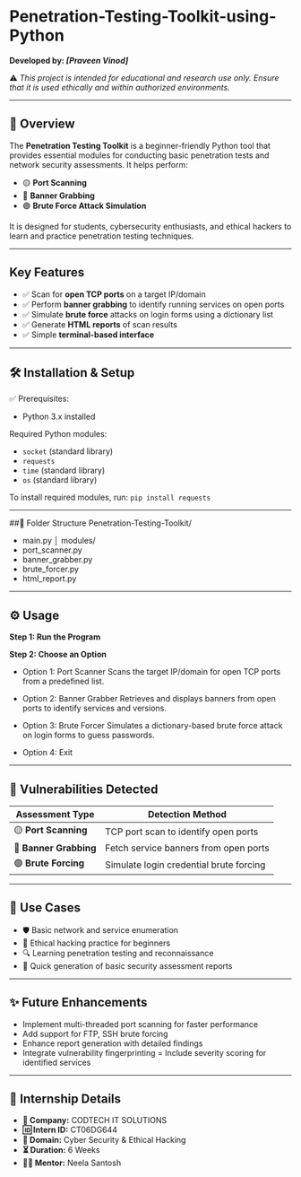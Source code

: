# Penetration-Testing-Toolkit-using-Python

**Developed by: _[Praveen Vinod]_**

⚠️ _This project is intended for educational and research use only. Ensure that it is used ethically and within authorized environments._

---

## 📌 Overview
The **Penetration Testing Toolkit** is a beginner-friendly Python tool that provides essential modules for conducting basic penetration tests and network security assessments. It helps perform:

- 🟡 **Port Scanning**
- 🔴 **Banner Grabbing**
- 🟣 **Brute Force Attack Simulation**

It is designed for students, cybersecurity enthusiasts, and ethical hackers to learn and practice penetration testing techniques.

---

## Key Features

- ✅ Scan for **open TCP ports** on a target IP/domain
- ✅ Perform **banner grabbing** to identify running services on open ports
- ✅ Simulate **brute force** attacks on login forms using a dictionary list
- ✅ Generate **HTML reports** of scan results
- ✅ Simple **terminal-based interface**

---

## 🛠️ Installation & Setup

✅ Prerequisites:
- Python 3.x installed

Required Python modules:
- `socket` (standard library)
- `requests`
- `time` (standard library)
- `os` (standard library)

To install required modules, run:
`pip install requests`

---

##📁 Folder Structure
Penetration-Testing-Toolkit/
- main.py
│ modules/
- port_scanner.py
- banner_grabber.py
- brute_forcer.py
- html_report.py

---
## ⚙️ Usage
**Step 1: Run the Program**

**Step 2: Choose an Option**

- Option 1: Port Scanner
Scans the target IP/domain for open TCP ports from a predefined list.

- Option 2: Banner Grabber
Retrieves and displays banners from open ports to identify services and versions.

- Option 3: Brute Forcer
Simulates a dictionary-based brute force attack on login forms to guess passwords.

- Option 4: Exit

--- 

## 🔐 Vulnerabilities Detected
| Assessment Type        | Detection Method                        |
| ---------------------- | --------------------------------------- |
| 🟡 **Port Scanning**   | TCP port scan to identify open ports    |
| 🔴 **Banner Grabbing** | Fetch service banners from open ports   |
| 🟣 **Brute Forcing**   | Simulate login credential brute forcing |

---

## 🧠 Use Cases

- 🛡️ Basic network and service enumeration
- 🧪 Ethical hacking practice for beginners
- 🔍 Learning penetration testing and reconnaissance
- 📄 Quick generation of basic security assessment reports

--- 

## ✨ Future Enhancements

- Implement multi-threaded port scanning for faster performance
- Add support for FTP, SSH brute forcing
- Enhance report generation with detailed findings
- Integrate vulnerability fingerprinting
= Include severity scoring for identified services

--- 

## 📑 Internship Details

- **🏢 Company:** CODTECH IT SOLUTIONS
- **🆔 Intern ID:** CT06DG644
- **📂 Domain:** Cyber Security & Ethical Hacking
- **⏳ Duration:** 6 Weeks
- **👨‍🏫 Mentor:** Neela Santosh
  
